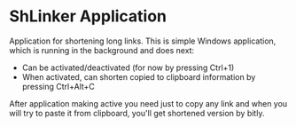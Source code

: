 # ShLinker Application
Application for shortening long links.
This is simple Windows application, which is running in the background and does next:

* Can be activated/deactivated (for now by pressing Ctrl+1)
* When activated, can shorten copied to clipboard information by pressing Ctrl+Alt+C

After application making active you need just to copy any link and when
you will try to paste it from clipboard, you'll get shortened version by bitly.
